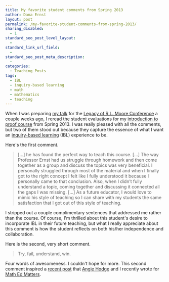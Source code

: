 ```yaml
---
title: My favorite student comments from Spring 2013
author: Dana Ernst
layout: post
permalink: /my-favorite-student-comments-from-spring-2013/
sharing_disabled:
  - 1
standard_seo_post_level_layout:
  - 
standard_link_url_field:
  - 
standard_seo_post_meta_description:
  - 
categories:
  - Teaching Posts
tags:
  - IBL
  - inquiry-based learning
  - math
  - mathematics
  - teaching
---
```

<span style="display:none">claimtoken-51ec2b4d2efb4</span>

When I was preparing [my talk][1] for the [Legacy of R.L. Moore Conference][2] a couple weeks ago, I reread the student evaluations for my [introduction to proof course][3] from Spring 2013. I was really pleased with all the comments, but two of them stood out because they capture the essence of what I want an [inquiry-based learning][4] (IBL) experience to be.

Here's the first comment.

> [...] he has found the perfect way to teach this course. [...] The way Professor Ernst had us struggle through homework and then come together as a group and discuss the topics was very beneficial. I personally struggled through most of the material and when I finally got to the right concept I felt like I fully understood it because I personally came to that conclusion. Also, when I didn’t fully understand a topic, coming together and discussing it connected all the gaps I was missing. [...] As a future educator, I would love to mimic his style of teaching so I can share with my students the same satisfaction that I got out of this style of teaching.

I stripped out a couple complimentary sentences that addressed me rather than the course. Of course, I'm thrilled about this student's desire to incorporate IBL in their future teaching, but what I really appreciate about this comment is how the student reflects on both his/her independence and collaboration.

Here is the second, very short comment.

> Try, fail, understand, win.

Four words of awesomeness. I couldn't hope for more. This second comment inspired a [recent post][5] that [Angie Hodge][6] and I recently wrote for [Math Ed Matters][7].

 [1]: http://danaernst.com/talk-implementing-ibl-in-an-introduction-to-proof-course/
 [2]: http://legacyrlmoore.org/events.html
 [3]: http://teaching.danaernst.com/mat320s13/
 [4]: http://maamathedmatters.blogspot.com/2013/05/what-heck-is-ibl.html
 [5]: http://maamathedmatters.blogspot.com/2013/06/try-fail-understand-win.html
 [6]: https://plus.google.com/101669268593951464238/posts
 [7]: http://maamathedmatters.blogspot.com